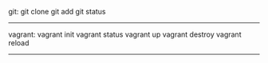 git:
git clone
git add
git status

___________

vagrant:
vagrant init
vagrant status
vagrant up
vagrant destroy
vagrant reload

___________


